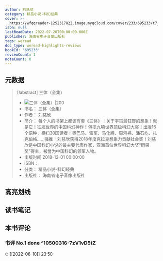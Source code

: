 ```yaml
---
author: 刘慈欣
category: 精品小说-科幻经典
cover: >-
  https://wfqqreader-1252317822.image.myqcloud.com/cover/233/695233/t7_695233.jpg
isbn: null
lastReadDate: 2022-07-20T00:00:00.000Z
publisher: 海南省电子音像出版社
tags: weread
doc_type: weread-highlights-reviews
bookId: '695233'
reviewCount: 1
noteCount: 0
---
```


## 元数据

> [!abstract] 三体（全集）
> - ![ 三体（全集）|200](https://wfqqreader-1252317822.image.myqcloud.com/cover/233/695233/t7_695233.jpg)
> - 书名： 三体（全集）
> - 作者： 刘慈欣
> - 简介： 每个人的书架上都该有套《三体》！关于宇宙最狂野的想象！就是它！征服世界的中国科幻神作！包揽九项世界顶级科幻大奖！出版16个语种，横扫30国读者！奥巴马、雷军、马化腾、周鸿袆、潘石屹、扎克伯格……强推！刘慈欣获得2018年度克拉克想象力贡献社会奖！刘慈欣是中国科幻小说的最主要代表作家，亚洲首位世界科幻大奖“雨果奖”得主，被誉为中国科幻的领军人物。
> - 出版时间 2018-12-01 00:00:00
> - ISBN： 
> - 分类： 精品小说-科幻经典
> - 出版社： 海南省电子音像出版社

## 高亮划线

## 读书笔记

## 本书评论

### 书评 No.1 done ^10500316-7zV1vD5tZ
⏱ [[2022-06-10]]  23:50

